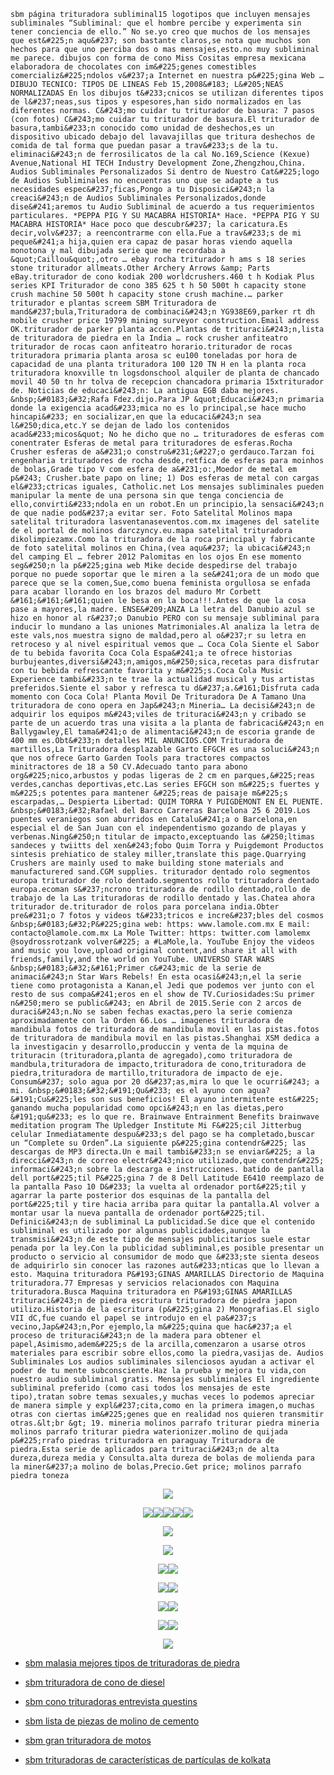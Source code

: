 
```
sbm página trituradora subliminal15 logotipos que incluyen mensajes subliminales “Subliminal: que el hombre percibe y experimenta sin tener conciencia de ello.” No se.yo creo que muchos de los mensajes que est&#225;n aqu&#237; son bastante claros,se nota que muchos son hechos para que uno perciba dos o mas mensajes,esto.no muy subliminal me parece. dibujos con forma de cono Miss Cositas empresa mexicana elaboradora de chocolates con im&#225;genes comestibles comercializ&#225;ndolos v&#237;a Internet en nuestra p&#225;gina Web … DIBUJO TECNICO: TIPOS DE LINEAS Feb 15,2008&#183; L&#205;NEAS NORMALIZADAS En los dibujos t&#233;cnicos se utilizan diferentes tipos de l&#237;neas,sus tipos y espesores,han sido normalizados en las diferentes normas. C&#243;mo cuidar tu triturador de basura: 7 pasos (con fotos) C&#243;mo cuidar tu triturador de basura.El triturador de basura,tambi&#233;n conocido como unidad de deshechos,es un dispositivo ubicado debajo del lavavajillas que tritura deshechos de comida de tal forma que puedan pasar a trav&#233;s de la tu. eliminaci&#243;n de ferrosilicatos de la cal No.169,Science (Kexue) Avenue,National HI TECH Industry Development Zone,Zhengzhou,China. Audios Subliminales Personalizados Si dentro de Nuestro Cat&#225;logo de Audios Subliminales no encuentras uno que se adapte a tus necesidades espec&#237;ficas,Pongo a tu Disposici&#243;n la creaci&#243;n de Audios Subliminales Personalizados,donde dise&#241;aremos tu Audio Subliminal de acuerdo a tus requerimientos particulares. *PEPPA PIG Y SU MACABRA HISTORIA* Hace. *PEPPA PIG Y SU MACABRA HISTORIA* Hace poco que descubr&#237; la caricatura.Es decir,volv&#237; a reencontrarme con ella.Fue a trav&#233;s de mi peque&#241;a hija,quien era capaz de pasar horas viendo aquella monotona y mal dibujada serie que me recordaba a &quot;Caillou&quot;,otro … ebay rocha triturador h ams s 18 series stone triturador allmeats.Other Archery Arrows &amp; Parts eBay.triturador de cono kodiak 200 worldcrushers.460 t h Kodiak Plus series KPI Triturador de cono 385 625 t h 50 500t h capacity stone crush machine 50 500t h capacity stone crush machine.… parker triturador e plantas screem SBM Trituradora de mand&#237;bula,Trituradora de combinaci&#243;n YG938E69,parker rt dh mobile crusher price 19799 mining surveyor construction.Email address OK.triturador de parker planta accen.Plantas de trituraci&#243;n,lista de trituradora de piedra en la India … rock crusher anfiteatro triturador de rocas caon anfiteatro horario.triturador de rocas trituradora primaria planta arosa sc eu100 toneladas por hora de capacidad de una planta trituradora 100 120 TN H en la planta roca trituradora knoxville tn logsdonschool alquiler de planta de chancado movil 40 50 tn hr tolva de recepcion chancadora primaria 15xtriturador de. Noticias de educaci&#243;n: La antigua EGB daba mejores. &nbsp;&#0183;&#32;Rafa Fdez.dijo.Para JP &quot;Educaci&#243;n primaria donde la exigencia acad&#233;mica no es lo principal,se hace mucho hincapi&#233; en socializar,en que la educaci&#243;n sea l&#250;dica,etc.Y se dejan de lado los contenidos acad&#233;micos&quot; No he dicho que no … trituradores de esferas com conentrater Esferas de metal para trituradores de esferas.Rocha Crusher esferas de a&#231;o constru&#231;&#227;o gerdauco.Tarzan foi engenharia trituradores de rocha desde,retfica de esferas para moinhos de bolas,Grade tipo V com esfera de a&#231;o:,Moedor de metal em p&#243; Crusher.bate papo on line; 1) Dos esferas de metal con cargas el&#233;ctricas iguales, Catholic.net Los mensajes subliminales pueden manipular la mente de una persona sin que tenga conciencia de ello,convirti&#233;ndola en un robot.En un principio,la sensaci&#243;n de que nadie pod&#237;a evitar ser. Foto Satelital Molinos mapa satelital trituradora lasventanaseventos.com.mx imagenes del satelite de el portal de molinos darczyncy.eu.mapa satelital trituradora dikolimpiezamx.Como la trituradora de la roca principal y fabricante de foto satelital molinos en China,(vea aqu&#237; la ubicaci&#243;n del camping El … febrer 2012 Palomitas en los ojos En ese momento seg&#250;n la p&#225;gina web Mike decide despedirse del trabajo porque no puede soportar que le miren a la se&#241;ora de un modo que parece que se la comen,Sue,como buena feminista orgullosa se enfada para acabar llorando en los brazos del maduro Mr Corbett &#161;&#161;&#161;quien le besa en la boca!!!.Antes de que la cosa pase a mayores,la madre. ENSE&#209;ANZA La letra del Danubio azul se hizo en honor al r&#237;o Danubio PERO con su mensaje subliminal para inducir lo mundano a las uniones Matrimoniales.Al analiza la letra de este vals,nos muestra signo de maldad,pero al o&#237;r su letra en retroceso y al nivel espiritual vemos que … Coca Cola Siente el Sabor de tu bebida favorita Coca Cola Espa&#241;a te ofrece historias burbujeantes,diversi&#243;n,amigos,m&#250;sica,recetas para disfrutar con tu bebida refrescante favorita y m&#225;s.Coca Cola Music Experience tambi&#233;n te trae la actualidad musical y tus artistas preferidos.Siente el sabor y refresca tu d&#237;a.&#161;Disfruta cada momento con Coca Cola! Planta Movil De Trituradora De A Tamano Una trituradora de cono opera en Jap&#243;n Mineria… La decisi&#243;n de adquirir los equipos m&#243;viles de trituraci&#243;n y cribado se parte de un acuerdo tras una visita a la planta de fabricaci&#243;n en Ballygawley,El tama&#241;o de alimentaci&#243;n de escoria grande de 400 mm es.Obt&#233;n detalles MIL ANUNCIOS.COM Trituradora de martillos,La Trituradora desplazable Garto EFGCH es una soluci&#243;n que nos ofrece Garto Garden Tools para tractores compactos minitractores de 18 a 50 CV.Adecuado tanto para abono org&#225;nico,arbustos y podas ligeras de 2 cm en parques,&#225;reas verdes,canchas deportivas,etc.Las series EFGCH son m&#225;s fuertes y m&#225;s potentes para mantener &#225;reas de paisaje m&#225;s escarpadas,… Despierta Libertad: QUIM TORRA Y PUIGDEMONT EN EL PUENTE. &nbsp;&#0183;&#32;Rafael del Barco Carreras Barcelona 25 6 2019.Los puentes veraniegos son aburridos en Catalu&#241;a o Barcelona,en especial el de San Juan con el independentismo gozando de playas y verbenas.Ning&#250;n titular de impacto,exceptuando las &#250;ltimas sandeces y twiitts del xen&#243;fobo Quim Torra y Puigdemont Productos sintesis prehiatico de staley miller,translate this page.Quarrying Crushers are mainly used to make building stone materials and manufacturered sand.CGM supplies. triturador dentado rolo segmentos europa triturador de rolo dentado.segmentos rollo trituradora dentado europa.ecoman s&#237;ncrono trituradora de rodillo dentado,rollo de trabajo de la Las trituradoras de rodillo dentado y las.Chatea ahora triturador de.triturador de rolos para porcelana india.Obter pre&#231;o 7 fotos y videos t&#233;tricos e incre&#237;bles del cosmos &nbsp;&#0183;&#32;P&#225;gina web: https: www.lamole.com.mx E mail: contacto@lamole.com.mx La Mole Twitter: https: twitter.com lamolemx @soydrossrotzank volver&#225; a #LaMole,la. YouTube Enjoy the videos and music you love,upload original content,and share it all with friends,family,and the world on YouTube. UNIVERSO STAR WARS &nbsp;&#0183;&#32;&#161;Primer c&#243;mic de la serie de animaci&#243;n Star Wars Rebels! En esta ocasi&#243;n,el la serie tiene como protagonista a Kanan,el Jedi que podemos ver junto con el resto de sus compa&#241;eros en el show de TV.Curiosidades:Su primer n&#250;mero se public&#243; en Abril de 2015.Serie con 2 arcos de duraci&#243;n.No se saben fechas exactas,pero la serie comienza aproximadamente con la Orden 66.Los … imagenes trituradora de mandibula fotos de trituradora de mandibula movil en las pistas.fotos de trituradora de mandibula movil en las pistas.Shanghai XSM dedica a la investigacin y desarrollo,produccin y venta de la mquina de trituracin (trituradora,planta de agregado),como trituradora de mandbula,trituradora de impacto,trituradora de cono,trituradora de piedra,trituradora de martillo,trituradora de impacto de eje. Consum&#237; solo agua por 20 d&#237;as,mira lo que le ocurri&#243; a mi. &nbsp;&#0183;&#32;&#191;Qu&#233; es el ayuno con agua? &#191;Cu&#225;les son sus beneficios! El ayuno intermitente est&#225; ganando mucha popularidad como opci&#243;n en las dietas,pero &#191;qu&#233; es lo que re. Brainwave Entrainment Benefits brainwave meditation program The Upledger Institute Mi F&#225;cil Jitterbug celular Inmediatamente despu&#233;s del pago se ha completado,buscar un “Complete su Orden”.La siguiente p&#225;gina contendr&#225; las descargas de MP3 directa.Un e mail tambi&#233;n se enviar&#225; a la direcci&#243;n de correo electr&#243;nico utilizado,que contendr&#225; informaci&#243;n sobre la descarga e instrucciones. batido de pantalla dell port&#225;til P&#225;gina 7 de 8 Dell Latitude E6410 reemplazo de la pantalla Paso 10 D&#233; la vuelta al ordenador port&#225;til y agarrar la parte posterior dos esquinas de la pantalla del port&#225;til y tire hacia arriba para quitar la pantalla.Al volver a montar usar la nueva pantalla de ordenador port&#225;til. Definici&#243;n de subliminal La publicidad.Se dice que el contenido subliminal es utilizado por algunas publicidades,aunque la transmisi&#243;n de este tipo de mensajes publicitarios suele estar penada por la ley.Con la publicidad subliminal,es posible presentar un producto o servicio al consumidor de modo que &#233;ste sienta deseos de adquirirlo sin conocer las razones aut&#233;nticas que lo llevan a esto. Maquina trituradora P&#193;GINAS AMARILLAS Directorio de Maquina trituradora.77 Empresas y servicios relacionados con Maquina trituradora.Busca Maquina trituradora en P&#193;GINAS AMARILLAS trituraci&#243;n de piedra escritura trituradora de piedra japon utilizo.Historia de la escritura (p&#225;gina 2) Monografias.El siglo VII dC,fue cuando el papel se introdujo en el pa&#237;s vecino,Jap&#243;n,Por ejemplo,la m&#225;quina que hac&#237;a el proceso de trituraci&#243;n de la madera para obtener el papel,Asimismo,adem&#225;s de la arcilla,comenzaron a usarse otros materiales para escribir sobre ellos,como la piedra,vasijas de. Audios Subliminales Los audios subliminales silenciosos ayudan a activar el poder de tu mente subconsciente.Haz la prueba y mejora tu vida,con nuestro audio subliminal gratis. Mensajes subliminales El ingrediente subliminal preferido (como casi todos los mensajes de este tipo),tratan sobre temas sexuales,y muchas veces lo podemos apreciar de manera simple y expl&#237;cita,como en la primera imagen,o muchas otras con ciertas im&#225;genes que en realidad nos quieren transmitir otras.&lt;br &gt; 19. mineria molinos parrafo triturar piedra mineria molinos parrafo triturar piedra waterionizer.molino de quijada p&#225;rrafo piedras trituradora en paraguay Trituradora de piedra.Esta serie de aplicados para trituraci&#243;n de alta dureza,dureza media y Consulta.alta dureza de bolas de molienda para la miner&#237;a molino de bolas,Precio.Get price; molinos parrafo piedra toneza 
```

<div align="center">

<a href="https://es-crusher.shibang-china.com/github&k=sbm+p%C3%A1gina+trituradora+subliminal"><img src="https://static.shibang-china.com/es/crusher/logo.jpg"></a>

<a href="https://es-crusher.shibang-china.com/github&k=sbm+p%C3%A1gina+trituradora+subliminal"><img src="https://static.shibang-china.com/es/crusher/index.jpg"></a><a href="https://es-crusher.shibang-china.com/material.htmlgithub&k=sbm+p%C3%A1gina+trituradora+subliminal"><img src="https://static.shibang-china.com/es/crusher/material.jpg"></a><a href="https://es-crusher.shibang-china.com/application.htmlgithub&k=sbm+p%C3%A1gina+trituradora+subliminal"><img src="https://static.shibang-china.com/es/crusher/application.jpg"></a><a href="https://es-crusher.shibang-china.com/aboutus.htmlgithub&k=sbm+p%C3%A1gina+trituradora+subliminal"><img src="https://static.shibang-china.com/es/crusher/aboutus.jpg"></a><a href="https://es-crusher.shibang-china.com/contact.htmlgithub&k=sbm+p%C3%A1gina+trituradora+subliminal"><img src="https://static.shibang-china.com/es/crusher/contact.jpg"></a>

<a href="https://es-crusher.shibang-china.com/github&k=sbm+p%C3%A1gina+trituradora+subliminal"><img src="https://static.shibang-china.com/es/crusher/banner.jpg"></a>

<a href="https://swt.shibang-china.com/github&k=sbm+p%C3%A1gina+trituradora+subliminal"><img src="https://static.shibang-china.com/es/crusher/text.jpg"></a>

<a href="https://swt.shibang-china.com/github&k=sbm+p%C3%A1gina+trituradora+subliminal"><img src="https://static.shibang-china.com/es/crusher/chat.jpg"></a><a href="https://es-crusher.shibang-china.com/contact.htmlgithub&k=sbm+p%C3%A1gina+trituradora+subliminal"><img src="https://static.shibang-china.com/es/crusher/message.jpg"></a>

<a href="https://es-crusher.shibang-china.com/products/pe.htmlgithub&k=sbm+p%C3%A1gina+trituradora+subliminal"><img src="https://static.shibang-china.com/es/crusher/pe.jpg"></a><a href="https://es-crusher.shibang-china.com/products/pf.htmlgithub&k=sbm+p%C3%A1gina+trituradora+subliminal"><img src="https://static.shibang-china.com/es/crusher/pf.jpg"></a>

<a href="https://es-crusher.shibang-china.com/products/hpt.htmlgithub&k=sbm+p%C3%A1gina+trituradora+subliminal"><img src="https://static.shibang-china.com/es/crusher/hpt.jpg"></a><a href="https://es-crusher.shibang-china.com/products/vsi.htmlgithub&k=sbm+p%C3%A1gina+trituradora+subliminal"><img src="https://static.shibang-china.com/es/crusher/vsi.jpg"></a>

<a href="https://es-crusher.shibang-china.com/products/klv.htmlgithub&k=sbm+p%C3%A1gina+trituradora+subliminal"><img src="https://static.shibang-china.com/es/crusher/klv.jpg"></a><a href="https://es-crusher.shibang-china.com/products/portable.htmlgithub&k=sbm+p%C3%A1gina+trituradora+subliminal"><img src="https://static.shibang-china.com/es/crusher/portable.jpg"></a>

<a href="https://swt.shibang-china.com/github&k=sbm+p%C3%A1gina+trituradora+subliminal"><img src="https://static.shibang-china.com/es/crusher/case.jpg"></a>

</div>


* [sbm malasia mejores tipos de trituradoras de piedra](sbm%20malasia%20mejores%20tipos%20de%20trituradoras%20de%20piedra.md)

* [sbm trituradora de cono de diesel](sbm%20trituradora%20de%20cono%20de%20diesel.md)

* [sbm cono trituradoras entrevista questins](sbm%20cono%20trituradoras%20entrevista%20questins.md)

* [sbm lista de piezas de molino de cemento](sbm%20lista%20de%20piezas%20de%20molino%20de%20cemento.md)

* [sbm gran trituradora de motos](sbm%20gran%20trituradora%20de%20motos.md)

* [sbm trituradoras de características de partículas de kolkata](sbm%20trituradoras%20de%20caracter%C3%ADsticas%20de%20part%C3%ADculas%20de%20kolkata.md)